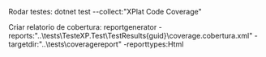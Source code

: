Rodar testes:
dotnet test --collect:"XPlat Code Coverage"

Criar relatorio de cobertura:
reportgenerator -reports:"..\tests\TesteXP.Test\TestResults\{guid}\coverage.cobertura.xml" -targetdir:"..\tests\coveragereport" -reporttypes:Html